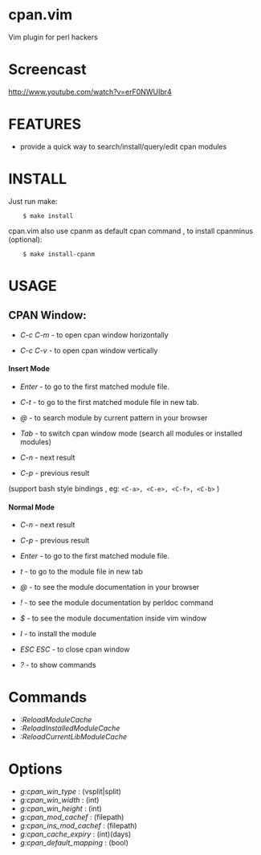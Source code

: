 cpan.vim
========

Vim plugin for perl hackers

Screencast
==========
http://www.youtube.com/watch?v=erF0NWUIbr4

FEATURES
========

* provide a quick way to search/install/query/edit cpan modules

INSTALL
=========

Just run make:

		$ make install

cpan.vim also use cpanm as default cpan command , to install cpanminus (optional):

		$ make install-cpanm

USAGE
=========

CPAN Window:
------------


- *C-c C-m* - to open cpan window horizontally

- *C-c C-v* - to open cpan window vertically

#### Insert Mode

- *Enter*  - to go to the first matched module file.

- *C-t*    - to go to the first matched module file in new tab.

- *@*      - to search module by current pattern in your browser

- *Tab*    - to switch cpan window mode (search all modules or installed modules)

- *C-n*    - next result

- *C-p*    - previous result


(support bash style bindings , eg: `<C-a>, <C-e>, <C-f>, <C-b>` )


#### Normal Mode

- *C-n*      - next result

- *C-p*      - previous result

- *Enter*    - to go to the first matched module file.

- *t*        - to go to the module file in new tab

- *@*        - to see the module documentation in your browser

- *!*        - to see the module documentation by perldoc command

- *$*        - to see the module documentation inside vim window

- *I*        - to install the module

- *ESC ESC*  - to close cpan window

- *?*        - to show commands


Commands
========

- *:ReloadModuleCache*
- *:ReloadInstalledModuleCache*
- *:ReloadCurrentLibModuleCache*

Options
==============

- *g:cpan_win_type*         : (vsplit|split)
- *g:cpan_win_width*        : (int)
- *g:cpan_win_height*       : (int)
- *g:cpan_mod_cachef*       : (filepath)
- *g:cpan_ins_mod_cachef*   : (filepath)
- *g:cpan_cache_expiry*     : (int)(days)
- *g:cpan_default_mapping*  : (bool)

